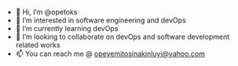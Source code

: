 - 👋 Hi, I’m @opetoks
- 👀 I’m interested in software engineering and devOps
- 🌱 I’m currently learning devOps
- 💞️ I’m looking to collaborate on devOps and software development related works
- 📫 You can reach me @ opeyemitosinakinluyi@yahoo.com

<!---
opetoks/opetoks is a ✨ special ✨ repository because its `README.md` (this file) appears on your GitHub profile.
You can click the Preview link to take a look at your changes.
--->
